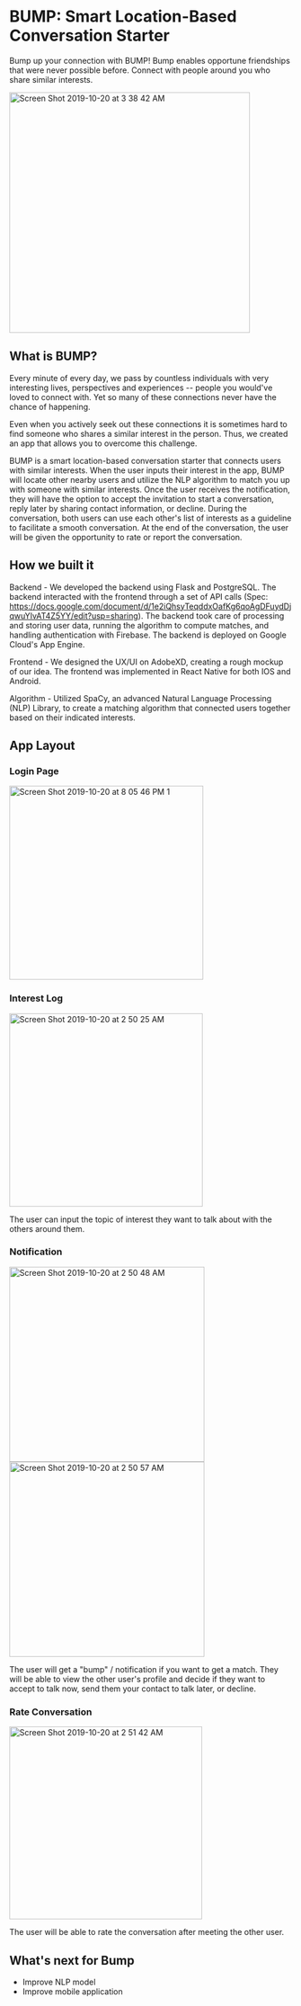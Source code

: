 # BUMP: Smart Location-Based Conversation Starter
Bump up your connection with BUMP! Bump enables opportune friendships that were never possible before. Connect with people around you who share similar interests.

<img width="428" alt="Screen Shot 2019-10-20 at 3 38 42 AM" src="https://user-images.githubusercontent.com/45777902/67168697-b7633980-f374-11e9-986e-1ee9da72f82f.png">


## What is BUMP?
Every minute of every day, we pass by countless individuals with very interesting lives, perspectives and experiences -- people you would've loved to connect with. Yet so many of these connections never have the chance of happening. 

Even when you actively seek out these connections it is sometimes hard to find someone who shares a similar interest in the person. Thus, we created an app that allows you to overcome this challenge.

BUMP is a smart location-based conversation starter that connects users with similar interests.
When the user inputs their interest in the app, BUMP will locate other nearby users and utilize the NLP algorithm to match you up with someone with similar interests. Once the user receives the notification, they will have the option to accept the invitation to start a conversation, reply later by sharing contact information, or decline. During the conversation, both users can use each other's list of interests as a guideline to facilitate a smooth conversation. At the end of the conversation, the user will be given the opportunity to rate or report the conversation.


## How we built it

Backend - We developed the backend using Flask and PostgreSQL. The backend interacted with the frontend through a set of API calls (Spec: https://docs.google.com/document/d/1e2iQhsyTeqddxOafKg6qoAgDFuydDjqwuYIvAT4Z5YY/edit?usp=sharing). The backend took care of processing and storing user data, running the algorithm to compute matches, and handling authentication with Firebase. The backend is deployed on Google Cloud's App Engine.

Frontend - We designed the UX/UI on AdobeXD, creating a rough mockup of our idea. The frontend was implemented in React Native for both IOS and Android.

Algorithm - Utilized SpaCy, an advanced Natural Language Processing (NLP) Library, to create a matching algorithm that connected users together based on their indicated interests.


## App Layout

### Login Page
<img width="345" alt="Screen Shot 2019-10-20 at 8 05 46 PM 1" src="https://user-images.githubusercontent.com/45777902/67168737-05783d00-f375-11e9-9f8b-46b3e0d1ffaf.png">

### Interest Log
<img width="344" alt="Screen Shot 2019-10-20 at 2 50 25 AM" src="https://user-images.githubusercontent.com/45777902/67168723-e11c6080-f374-11e9-8077-67f8cbcb1d08.png">

The user can input the topic of interest they want to talk about with the others around them.

### Notification
<img width="347" alt="Screen Shot 2019-10-20 at 2 50 48 AM" src="https://user-images.githubusercontent.com/45777902/67168750-28a2ec80-f375-11e9-814e-79914ddf630f.png">

<img width="347" alt="Screen Shot 2019-10-20 at 2 50 57 AM" src="https://user-images.githubusercontent.com/45777902/67168768-5b4ce500-f375-11e9-8835-32c822f83564.png">

The user will get a "bump" / notification if you want to get a match. They will be able to view the other user's profile and decide if they want to accept to talk now, send them your contact to talk later, or decline.

### Rate Conversation
<img width="343" alt="Screen Shot 2019-10-20 at 2 51 42 AM" src="https://user-images.githubusercontent.com/45777902/67168796-92bb9180-f375-11e9-933c-e6df2f07cf0b.png">

The user will be able to rate the conversation after meeting the other user.


## What's next for Bump
- Improve NLP model
- Improve mobile application
